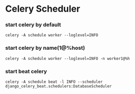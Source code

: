 # Celery Scheduler


### start celery by default
```
celery -A schedule worker --loglevel=INFO
```

### start celery by name(1@%host)
```
celery -A schedule worker --loglevel=INFO -n worker1@%h
```

### start beat celery
```
celery -A schedule beat -l INFO --scheduler django_celery_beat.schedulers:DatabaseScheduler
```



